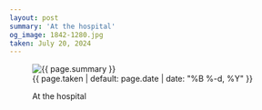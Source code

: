 ```yaml
---
layout: post
summary: 'At the hospital'
og_image: 1842-1280.jpg
taken: July 20, 2024
---
```


<figure class="post">
 <img alt="{{ page.summary }}" sizes="(min-width: 700px) 50vw, calc(100vw - 2rem)" src="{{ site.assets_url }}/1842-640.jpg" srcset="{{ site.assets_url }}/1842-320.jpg 320w, {{ site.assets_url }}/1842-640.jpg 640w, {{ site.assets_url }}/1842-960.jpg 960w, {{ site.assets_url }}/1842-1280.jpg 1280w"/>
 <figcaption>
  <time>
   {{ page.taken | default: page.date | date: "%B %-d, %Y" }}
  </time>
  <p>
   At the hospital
  </p>
 </figcaption>
</figure>
